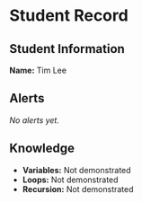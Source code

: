 
# Student Record

## Student Information
**Name:** Tim Lee

## Alerts
_No alerts yet._

## Knowledge
- **Variables:** Not demonstrated
- **Loops:** Not demonstrated
- **Recursion:** Not demonstrated

